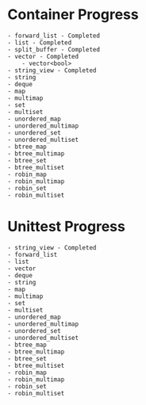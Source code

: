 # Container Progress

    - forward_list - Completed
    - list - Completed
    - split_buffer - Completed
    - vector - Completed
        - vector<bool>
    - string_view - Completed
    - string
    - deque
    - map
    - multimap
    - set
    - multiset
    - unordered_map
    - unordered_multimap
    - unordered_set
    - unordered_multiset
    - btree_map
    - btree_multimap
    - btree_set
    - btree_multiset
    - robin_map
    - robin_multimap
    - robin_set
    - robin_multiset

# Unittest Progress

    - string_view - Completed
    - forward_list 
    - list
    - vector
    - deque
    - string
    - map
    - multimap
    - set
    - multiset
    - unordered_map
    - unordered_multimap
    - unordered_set
    - unordered_multiset
    - btree_map
    - btree_multimap
    - btree_set
    - btree_multiset
    - robin_map
    - robin_multimap
    - robin_set
    - robin_multiset
